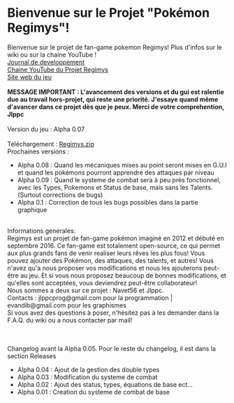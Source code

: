 # Bienvenue sur le Projet "Pokémon Regimys"!
Bienvenue sur le projet de fan-game pokemon Regimys! Plus d'infos sur le wiki ou sur la chaine YouTube !<br/>
<a href="https://github.com/jlppc/Projet-Pokemon-Regimys/wiki/Journal-du-developpement">Journal de developpement</a><br/>
<a href="https://www.youtube.com/channel/UC8qa9Z52pOHhZ1XjIoTa2kQ">Chaine YouTube du Projet Regimys</a><br/>
<a href="http://regimys.tk">Site web du jeu</a><br/><br/>
<strong><strong>MESSAGE IMPORTANT</strong> : L'avancement des versions et du gui est ralentie due au travail hors-projet, qui reste une priorité. J'essaye quand même d'avancer dans ce projet dès que je peux. Merci de votre comprehention, Jlppc</strong><br/>
<br/>Version du jeu : Alpha 0.07<br/><br/>
Téléchargement : <a href="https://github.com/jlppc/Projet-Pokemon-Regimys/releases/download/alpha-v0.07/Regimys.zip" >Regimys.zip</a><br/>
Prochaines versions :<ul>
<li>Alpha 0.08 : Quand les mécaniques mises au point seront mises en G.U.I et quand les pokémons pourront apprendre des attaques par niveau</li>
<li>Alpha 0.09 : Quand le systeme de combat sera à peu près fonctionnel, avec les Types, Pokemons et Status de base, mais sans les Talents. (Surtout corrections de bugs)</li>
<li>Alpha 0.1 : Correction de tous les bugs possibles dans la partie graphique</li></ul>
<br/>
Informations generales:<br/>
Regimys est un projet de fan-game pokémon imaginé en 2012 et débuté en septembre 2016. 
Ce fan-game est totalement open-source, ce qui permet aux plus grands fans de venir realiser leurs rêves les plus fous! 
Vous pouvez ajouter des Pokémon, des attaques, des talents, et autres! 
Vous n'avez qu'a nous proposer vos modifications et nous les ajouterons peut-être au jeu. 
Et si vous nous proposez beaucoup de bonnes modifications, et qu'elles sont acceptées, vous deviendrez peut-être collaborateur!<br/>
Nous sommes a deux sur ce projet : Navet56 et Jlppc.<br/>
Contacts : jlppcprog@gmail.com pour la programmation | evandib@gmail.com pour les graphismes<br/>
Si vous avez des questions à poser, n'hésitez pas à les demander dans la F.A.Q. du wiki ou a nous contacter par mail!<br/><br/><br/>

Changelog avant la Alpha 0.05. Pour le reste du changelog, il est dans la section Releases
<ul>
<li>Alpha 0.04 : Ajout de la gestion des double types</li>
<li>Alpha 0.03 : Modification du systeme de combat</li>
<li>Alpha 0.02 : Ajout des status, types, équations de base ect...</li>
<li>Alpha 0.01 : Creation du systeme de combat de base</li>
</ul>

